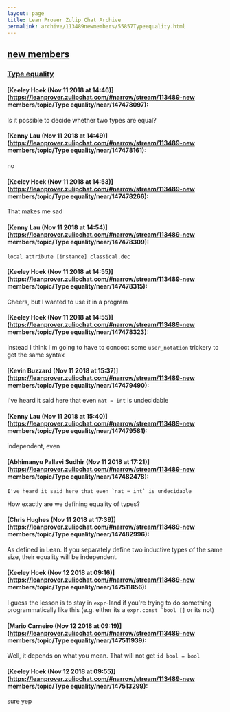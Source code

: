 ```yaml
---
layout: page
title: Lean Prover Zulip Chat Archive 
permalink: archive/113489newmembers/55857Typeequality.html
---
```


## [new members](index.html)
### [Type equality](55857Typeequality.html)

#### [Keeley Hoek (Nov 11 2018 at 14:46)](https://leanprover.zulipchat.com/#narrow/stream/113489-new members/topic/Type equality/near/147478097):
Is it possible to decide whether two types are equal?

#### [Kenny Lau (Nov 11 2018 at 14:49)](https://leanprover.zulipchat.com/#narrow/stream/113489-new members/topic/Type equality/near/147478161):
no

#### [Keeley Hoek (Nov 11 2018 at 14:53)](https://leanprover.zulipchat.com/#narrow/stream/113489-new members/topic/Type equality/near/147478266):
That makes me sad

#### [Kenny Lau (Nov 11 2018 at 14:54)](https://leanprover.zulipchat.com/#narrow/stream/113489-new members/topic/Type equality/near/147478309):
`local attribute [instance] classical.dec`

#### [Keeley Hoek (Nov 11 2018 at 14:55)](https://leanprover.zulipchat.com/#narrow/stream/113489-new members/topic/Type equality/near/147478315):
Cheers, but I wanted to use it in a program

#### [Keeley Hoek (Nov 11 2018 at 14:55)](https://leanprover.zulipchat.com/#narrow/stream/113489-new members/topic/Type equality/near/147478323):
Instead I think I'm going to have to concoct some `user_notation` trickery to get the same syntax

#### [Kevin Buzzard (Nov 11 2018 at 15:37)](https://leanprover.zulipchat.com/#narrow/stream/113489-new members/topic/Type equality/near/147479490):
I've heard it said here that even `nat = int` is undecidable

#### [Kenny Lau (Nov 11 2018 at 15:40)](https://leanprover.zulipchat.com/#narrow/stream/113489-new members/topic/Type equality/near/147479581):
independent, even

#### [Abhimanyu Pallavi Sudhir (Nov 11 2018 at 17:21)](https://leanprover.zulipchat.com/#narrow/stream/113489-new members/topic/Type equality/near/147482478):
```quote
I've heard it said here that even `nat = int` is undecidable
```
How exactly are we defining equality of types?

#### [Chris Hughes (Nov 11 2018 at 17:39)](https://leanprover.zulipchat.com/#narrow/stream/113489-new members/topic/Type equality/near/147482996):
As defined in Lean. If you separately define two inductive types of the same size, their equality will be independent.

#### [Keeley Hoek (Nov 12 2018 at 09:16)](https://leanprover.zulipchat.com/#narrow/stream/113489-new members/topic/Type equality/near/147511856):
I guess the lesson is to stay in `expr`-land if you're trying to do something programmatically like this (e.g. either its a ```expr.const `bool []``` or its not)

#### [Mario Carneiro (Nov 12 2018 at 09:19)](https://leanprover.zulipchat.com/#narrow/stream/113489-new members/topic/Type equality/near/147511939):
Well, it depends on what you mean. That will not get `id bool = bool`

#### [Keeley Hoek (Nov 12 2018 at 09:55)](https://leanprover.zulipchat.com/#narrow/stream/113489-new members/topic/Type equality/near/147513299):
sure yep

